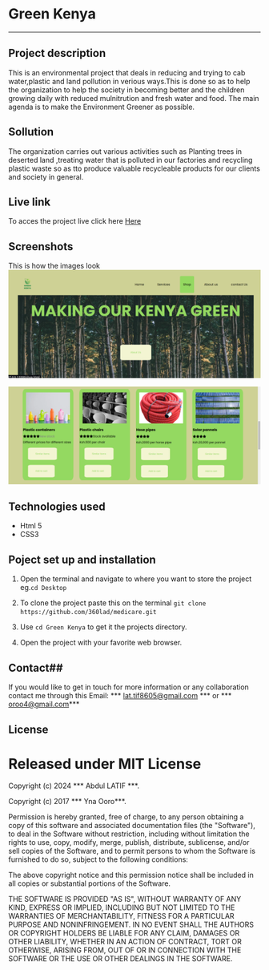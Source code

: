 # Green Kenya

---

## Project description
This is an environmental project that deals in reducing and trying to cab water,plastic and land pollution in verious ways.This is done so as to help the organization to help the society in becoming better and the children growing daily with reduced mulnitrution and fresh water and food. The main agenda is to make the Environment Greener as possible.

## Sollution
The organization carries out various activities such as Planting trees in deserted land ,treating water that is polluted in our factories and recycling plastic waste so as tto produce valuable  recycleable products for our clients and society in general.


## Live link

To acces the project live click here
[Here](https://360lad.github.io/medicare/)

## Screenshots

This is how the images look
![homepage](/images.green/home-details.png)

![Aboutusimage](/images.green/shop-details.png)

## Technologies used

- Html 5
- CSS3

## Poject set up and installation

1. Open the terminal and navigate to where you want to store the project eg.`cd Desktop`

2. To clone the project paste this on the terminal `git clone https://github.com/360lad/medicare.git`
3. Use `cd Green Kenya` to get it the projects directory.

4. Open the project with your favorite web browser.

## Contact##
 If you would like to get in touch for more information or any collaboration contact me through this Email:
*** lat.tif8605@gmail.com *** or *** oroo4@gmail.com***

## License ##
# Released under MIT License

Copyright (c) 2024 *** Abdul LATIF ***.

Copyright (c) 2017 *** Yna Ooro***.

Permission is hereby granted, free of charge, to any person obtaining a copy of this software and associated documentation files (the "Software"), to deal in the Software without restriction, including without limitation the rights to use, copy, modify, merge, publish, distribute, sublicense, and/or sell copies of the Software, and to permit persons to whom the Software is furnished to do so, subject to the following conditions:

The above copyright notice and this permission notice shall be included in all copies or substantial portions of the Software.

THE SOFTWARE IS PROVIDED "AS IS", WITHOUT WARRANTY OF ANY KIND, EXPRESS OR IMPLIED, INCLUDING BUT NOT LIMITED TO THE WARRANTIES OF MERCHANTABILITY, FITNESS FOR A PARTICULAR PURPOSE AND NONINFRINGEMENT. IN NO EVENT SHALL THE AUTHORS OR COPYRIGHT HOLDERS BE LIABLE FOR ANY CLAIM, DAMAGES OR OTHER LIABILITY, WHETHER IN AN ACTION OF CONTRACT, TORT OR OTHERWISE, ARISING FROM, OUT OF OR IN CONNECTION WITH THE SOFTWARE OR THE USE OR OTHER DEALINGS IN THE SOFTWARE.



